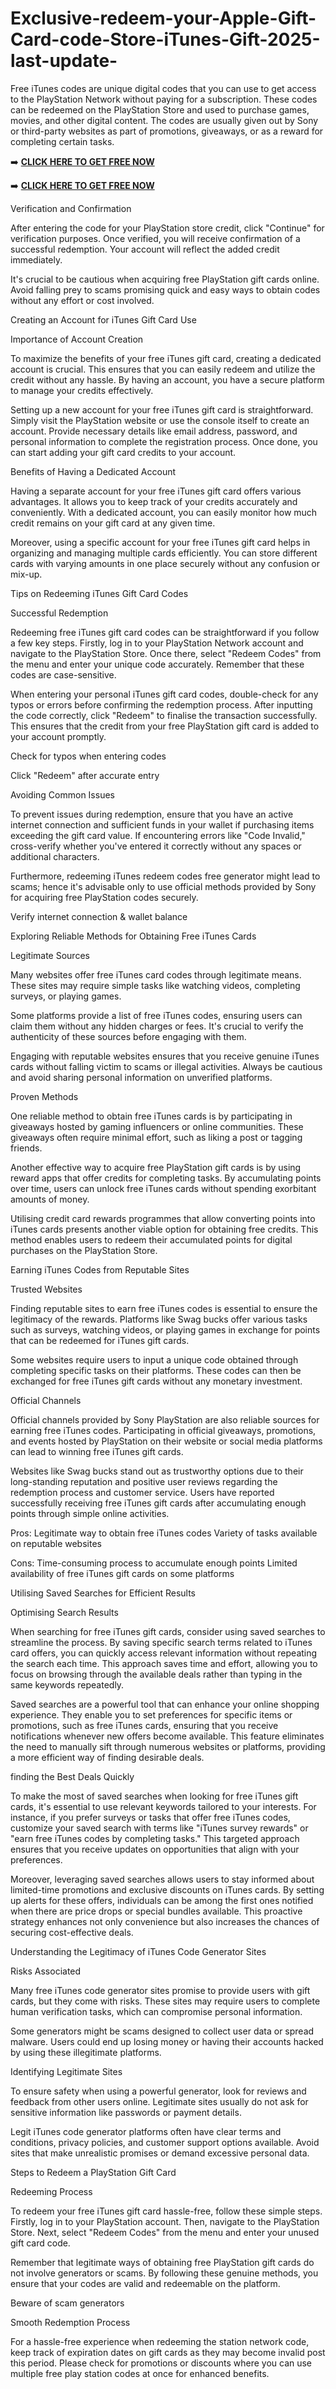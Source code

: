 # Exclusive-redeem-your-Apple-Gift-Card-code-Store-iTunes-Gift-2025-last-update-
Free iTunes codes are unique digital codes that you can use to get access to the PlayStation Network without paying for a subscription. These codes can be redeemed on the PlayStation Store and used to purchase games, movies, and other digital content. The codes are usually given out by Sony or third-party websites as part of promotions, giveaways, or as a reward for completing certain tasks.

➡️ **[CLICK HERE TO GET FREE NOW](https://royxn.com)**

➡️ **[CLICK HERE TO GET FREE NOW](https://royxn.com)**
 

Verification and Confirmation

After entering the code for your PlayStation store credit, click "Continue" for verification purposes. Once verified, you will receive confirmation of a successful redemption. Your account will reflect the added credit immediately.

It's crucial to be cautious when acquiring free PlayStation gift cards online. Avoid falling prey to scams promising quick and easy ways to obtain codes without any effort or cost involved.

Creating an Account for iTunes Gift Card Use

Importance of Account Creation

To maximize the benefits of your free iTunes gift card, creating a dedicated account is crucial. This ensures that you can easily redeem and utilize the credit without any hassle. By having an account, you have a secure platform to manage your credits effectively.

Setting up a new account for your free iTunes gift card is straightforward. Simply visit the PlayStation website or use the console itself to create an account. Provide necessary details like email address, password, and personal information to complete the registration process. Once done, you can start adding your gift card credits to your account.

Benefits of Having a Dedicated Account

Having a separate account for your free iTunes gift card offers various advantages. It allows you to keep track of your credits accurately and conveniently. With a dedicated account, you can easily monitor how much credit remains on your gift card at any given time.

Moreover, using a specific account for your free iTunes gift card helps in organizing and managing multiple cards efficiently. You can store different cards with varying amounts in one place securely without any confusion or mix-up.

Tips on Redeeming iTunes Gift Card Codes

Successful Redemption

Redeeming free iTunes gift card codes can be straightforward if you follow a few key steps. Firstly, log in to your PlayStation Network account and navigate to the PlayStation Store. Once there, select "Redeem Codes" from the menu and enter your unique code accurately. Remember that these codes are case-sensitive.

When entering your personal iTunes gift card codes, double-check for any typos or errors before confirming the redemption process. After inputting the code correctly, click "Redeem" to finalise the transaction successfully. This ensures that the credit from your free PlayStation gift card is added to your account promptly.

Check for typos when entering codes

Click "Redeem" after accurate entry

Avoiding Common Issues

To prevent issues during redemption, ensure that you have an active internet connection and sufficient funds in your wallet if purchasing items exceeding the gift card value. If encountering errors like "Code Invalid," cross-verify whether you've entered it correctly without any spaces or additional characters.

Furthermore, redeeming iTunes redeem codes free generator might lead to scams; hence it's advisable only to use official methods provided by Sony for acquiring free PlayStation codes securely.

Verify internet connection & wallet balance

Exploring Reliable Methods for Obtaining Free iTunes Cards

Legitimate Sources

Many websites offer free iTunes card codes through legitimate means. These sites may require simple tasks like watching videos, completing surveys, or playing games.

Some platforms provide a list of free iTunes codes, ensuring users can claim them without any hidden charges or fees. It's crucial to verify the authenticity of these sources before engaging with them.

Engaging with reputable websites ensures that you receive genuine iTunes cards without falling victim to scams or illegal activities. Always be cautious and avoid sharing personal information on unverified platforms.

Proven Methods

One reliable method to obtain free iTunes cards is by participating in giveaways hosted by gaming influencers or online communities. These giveaways often require minimal effort, such as liking a post or tagging friends.

Another effective way to acquire free PlayStation gift cards is by using reward apps that offer credits for completing tasks. By accumulating points over time, users can unlock free iTunes cards without spending exorbitant amounts of money.

Utilising credit card rewards programmes that allow converting points into iTunes cards presents another viable option for obtaining free credits. This method enables users to redeem their accumulated points for digital purchases on the PlayStation Store.

Earning iTunes Codes from Reputable Sites

Trusted Websites

Finding reputable sites to earn free iTunes codes is essential to ensure the legitimacy of the rewards. Platforms like Swag bucks offer various tasks such as surveys, watching videos, or playing games in exchange for points that can be redeemed for iTunes gift cards.

Some websites require users to input a unique code obtained through completing specific tasks on their platforms. These codes can then be exchanged for free iTunes gift cards without any monetary investment.

Official Channels

Official channels provided by Sony PlayStation are also reliable sources for earning free iTunes codes. Participating in official giveaways, promotions, and events hosted by PlayStation on their website or social media platforms can lead to winning free iTunes gift cards.

Websites like Swag bucks stand out as trustworthy options due to their long-standing reputation and positive user reviews regarding the redemption process and customer service. Users have reported successfully receiving free iTunes gift cards after accumulating enough points through simple online activities.

Pros: Legitimate way to obtain free iTunes codes Variety of tasks available on reputable websites

Cons: Time-consuming process to accumulate enough points Limited availability of free iTunes gift cards on some platforms

Utilising Saved Searches for Efficient Results

Optimising Search Results

When searching for free iTunes gift cards, consider using saved searches to streamline the process. By saving specific search terms related to iTunes card offers, you can quickly access relevant information without repeating the search each time. This approach saves time and effort, allowing you to focus on browsing through the available deals rather than typing in the same keywords repeatedly.

Saved searches are a powerful tool that can enhance your online shopping experience. They enable you to set preferences for specific items or promotions, such as free iTunes cards, ensuring that you receive notifications whenever new offers become available. This feature eliminates the need to manually sift through numerous websites or platforms, providing a more efficient way of finding desirable deals.

finding the Best Deals Quickly

To make the most of saved searches when looking for free iTunes gift cards, it's essential to use relevant keywords tailored to your interests. For instance, if you prefer surveys or tasks that offer free iTunes codes, customize your saved search with terms like "iTunes survey rewards" or "earn free iTunes codes by completing tasks." This targeted approach ensures that you receive updates on opportunities that align with your preferences.

Moreover, leveraging saved searches allows users to stay informed about limited-time promotions and exclusive discounts on iTunes cards. By setting up alerts for these offers, individuals can be among the first ones notified when there are price drops or special bundles available. This proactive strategy enhances not only convenience but also increases the chances of securing cost-effective deals.

Understanding the Legitimacy of iTunes Code Generator Sites

Risks Associated

Many free iTunes code generator sites promise to provide users with gift cards, but they come with risks. These sites may require users to complete human verification tasks, which can compromise personal information.

Some generators might be scams designed to collect user data or spread malware. Users could end up losing money or having their accounts hacked by using these illegitimate platforms.

Identifying Legitimate Sites

To ensure safety when using a powerful generator, look for reviews and feedback from other users online. Legitimate sites usually do not ask for sensitive information like passwords or payment details.

Legit iTunes code generator platforms often have clear terms and conditions, privacy policies, and customer support options available. Avoid sites that make unrealistic promises or demand excessive personal data.

Steps to Redeem a PlayStation Gift Card

Redeeming Process

To redeem your free iTunes gift card hassle-free, follow these simple steps. Firstly, log in to your PlayStation account. Then, navigate to the PlayStation Store. Next, select "Redeem Codes" from the menu and enter your unused gift card code.

Remember that legitimate ways of obtaining free PlayStation gift cards do not involve generators or scams. By following these genuine methods, you ensure that your codes are valid and redeemable on the platform.

Beware of scam generators

Smooth Redemption Process

For a hassle-free experience when redeeming the station network code, keep track of expiration dates on gift cards as they may become invalid post this period. Please check for promotions or discounts where you can use multiple free play station codes at once for enhanced benefits.

